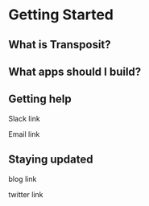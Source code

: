 # Getting Started

## What is Transposit?



## What apps should I build?



## Getting help 

Slack link

Email link

## Staying updated 

blog link

twitter link



